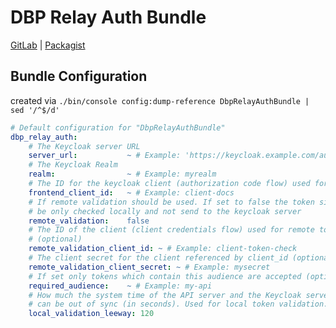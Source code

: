 # DBP Relay Auth Bundle

[GitLab](https://gitlab.tugraz.at/dbp/relay/dbp-relay-auth-bundle) | [Packagist](https://packagist.org/packages/dbp/relay-auth-bundle)

## Bundle Configuration

created via `./bin/console config:dump-reference DbpRelayAuthBundle | sed '/^$/d'`

```yaml
# Default configuration for "DbpRelayAuthBundle"
dbp_relay_auth:
    # The Keycloak server URL
    server_url:           ~ # Example: 'https://keycloak.example.com/auth'
    # The Keycloak Realm
    realm:                ~ # Example: myrealm
    # The ID for the keycloak client (authorization code flow) used for API docs or similar
    frontend_client_id:   ~ # Example: client-docs
    # If remote validation should be used. If set to false the token signature will
    # be only checked locally and not send to the keycloak server
    remote_validation:    false
    # The ID of the client (client credentials flow) used for remote token validation
    # (optional)
    remote_validation_client_id: ~ # Example: client-token-check
    # The client secret for the client referenced by client_id (optional)
    remote_validation_client_secret: ~ # Example: mysecret
    # If set only tokens which contain this audience are accepted (optional)
    required_audience:    ~ # Example: my-api
    # How much the system time of the API server and the Keycloak server
    # can be out of sync (in seconds). Used for local token validation.
    local_validation_leeway: 120

```